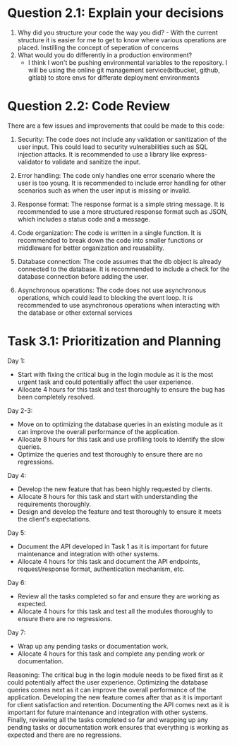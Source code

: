 # Question 2.1: Explain your decisions
   1. Why did you structure your code the way you did?
          - With the current structure it is easier for me to get to know where various operations
            are placed. Instilling the concept of seperation of concerns
   2. What would you do differently in a production environment?
       - I think I won't be pushing environmental variables to the repository. I will be using the online git management service(bitbucket, github, gitlab) to store envs for differate deployment environments


# Question 2.2: Code Review

There are a few issues and improvements that could be made to this code:

1. Security: The code does not include any validation or sanitization of the user input. This could lead to security vulnerabilities such as SQL injection attacks. It is recommended to use a library like express-validator to validate and sanitize the input.

2. Error handling: The code only handles one error scenario where the user is too young. It is recommended to include error handling for other scenarios such as when the user input is missing or invalid.

3. Response format: The response format is a simple string message. It is recommended to use a more structured response format such as JSON, which includes a status code and a message.

4. Code organization: The code is written in a single function. It is recommended to break down the code into smaller functions or middleware for better organization and reusability.

5. Database connection: The code assumes that the db object is already connected to the database. It is recommended to include a check for the database connection before adding the user.

6. Asynchronous operations: The code does not use asynchronous operations, which could lead to blocking the event loop. It is recommended to use asynchronous operations when interacting with the database or other external services


# Task 3.1: Prioritization and Planning

Day 1: 
- Start with fixing the critical bug in the login module as it is the most urgent task and could potentially affect the user experience. 
- Allocate 4 hours for this task and test thoroughly to ensure the bug has been completely resolved.

Day 2-3:
- Move on to optimizing the database queries in an existing module as it can improve the overall performance of the application. 
- Allocate 8 hours for this task and use profiling tools to identify the slow queries. 
- Optimize the queries and test thoroughly to ensure there are no regressions.

Day 4:
- Develop the new feature that has been highly requested by clients. 
- Allocate 8 hours for this task and start with understanding the requirements thoroughly. 
- Design and develop the feature and test thoroughly to ensure it meets the client's expectations.

Day 5:
- Document the API developed in Task 1 as it is important for future maintenance and integration with other systems. 
- Allocate 4 hours for this task and document the API endpoints, request/response format, authentication mechanism, etc.

Day 6:
- Review all the tasks completed so far and ensure they are working as expected. 
- Allocate 4 hours for this task and test all the modules thoroughly to ensure there are no regressions.

Day 7:
- Wrap up any pending tasks or documentation work. 
- Allocate 4 hours for this task and complete any pending work or documentation.

Reasoning: 
The critical bug in the login module needs to be fixed first as it could potentially affect the user experience. Optimizing the database queries comes next as it can improve the overall performance of the application. Developing the new feature comes after that as it is important for client satisfaction and retention. Documenting the API comes next as it is important for future maintenance and integration with other systems. Finally, reviewing all the tasks completed so far and wrapping up any pending tasks or documentation work ensures that everything is working as expected and there are no regressions.